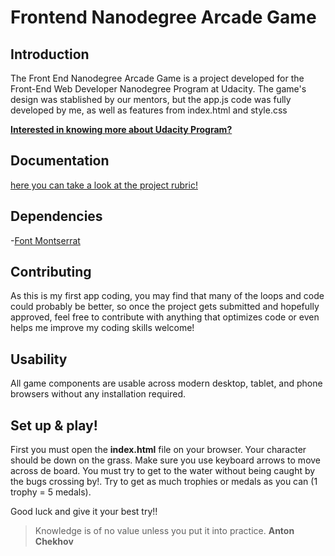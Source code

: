 # Frontend Nanodegree Arcade Game

## Introduction

The Front End Nanodegree Arcade Game is a project developed for the Front-End Web Developer Nanodegree Program at Udacity.
The game's design was stablished by our mentors, but the app.js code was fully developed by me, as well as features from index.html and style.css

[**Interested in knowing more about Udacity Program?**](https://www.udacity.com/course/front-end-web-developer-nanodegree--nd001)

## Documentation

[here you can take a look at the project rubric!](https://review.udacity.com/#!/rubrics/15/view)

## Dependencies

-[Font Montserrat](https://fonts.googleapis.com/css?family=Montserrat)

## Contributing

As this is my first app coding, you may find that many of the loops and code could probably be better, so once the project gets submitted and hopefully approved, feel free to contribute with anything that optimizes code or even helps me improve my coding skills welcome!

## Usability

All game components are usable across modern desktop, tablet, and phone browsers without any installation required.


## Set up & play!

First you must open the **index.html** file on your browser.
Your character should be down on the grass.
Make sure you use keyboard arrows to move across de board.
You must try to get to the water without being caught by the bugs crossing by!.
Try to get as much trophies or medals as you can (1 trophy = 5 medals).

Good luck and give it your best try!!

> Knowledge is of no value unless you put it into practice. **Anton Chekhov**
